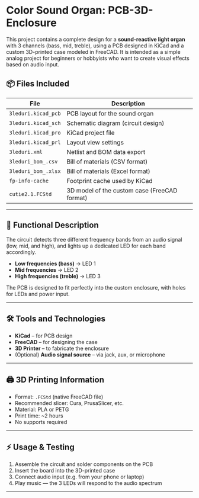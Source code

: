 # Color Sound Organ: PCB-3D-Enclosure
This project contains a complete design for a **sound-reactive light organ** with 3 channels (bass, mid, treble), using a PCB designed in KiCad and a custom 3D-printed case modeled in FreeCAD.
It is intended as a simple analog project for beginners or hobbyists who want to create visual effects based on audio input.


## 📦 Files Included

| File | Description |
|------|-------------|
| `3leduri.kicad_pcb` | PCB layout for the sound organ |
| `3leduri.kicad_sch` | Schematic diagram (circuit design) |
| `3leduri.kicad_pro` | KiCad project file |
| `3leduri.kicad_prl` | Layout view settings |
| `3leduri.xml`       | Netlist and BOM data export |
| `3leduri_bom_.csv`  | Bill of materials (CSV format) |
| `3leduri_bom_.xlsx` | Bill of materials (Excel format) |
| `fp-info-cache`     | Footprint cache used by KiCad |
| `cutie2.1.FCStd`    | 3D model of the custom case (FreeCAD format) |
---

## 🧠 Functional Description

The circuit detects three different frequency bands from an audio signal (low, mid, and high), and lights up a dedicated LED for each band accordingly.

- **Low frequencies (bass)** → LED 1
- **Mid frequencies** → LED 2
- **High frequencies (treble)** → LED 3

The PCB is designed to fit perfectly into the custom enclosure, with holes for LEDs and power input.

---

## 🛠 Tools and Technologies

- **KiCad** – for PCB design
- **FreeCAD** – for designing the case
- **3D Printer** – to fabricate the enclosure
- (Optional) **Audio signal source** – via jack, aux, or microphone

---

## 🖨️ 3D Printing Information

- Format: `.FCStd` (native FreeCAD file)
- Recommended slicer: Cura, PrusaSlicer, etc.
- Material: PLA or PETG
- Print time: ~2 hours
- No supports required

---

## ⚡ Usage & Testing

1. Assemble the circuit and solder components on the PCB
2. Insert the board into the 3D-printed case
3. Connect audio input (e.g. from your phone or laptop)
4. Play music — the 3 LEDs will respond to the audio spectrum

---
